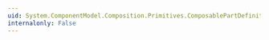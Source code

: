 ```yaml
---
uid: System.ComponentModel.Composition.Primitives.ComposablePartDefinition.ExportDefinitions
internalonly: False
---
```


